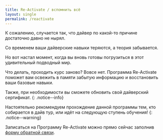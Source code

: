 ```yaml
---
title: Re-Activate / вспомнить всё
layout: single
permalink: /reactivate
---
```


К сожалению, случается так, что дайвер по какой-то причине достаточно давно не нырял.

Со временем ваши дайверские навыки теряются, а теория забывается. 

Но вот настал момент, когда вы вновь готовы погрузиться в этот удивительный  подводный мир.

Что делать, проходить курс заново? Вовсе нет. Программа Re-Activate поможет вам освежить в памяти забытую информацию и восстановить ваши базовые навыки.

Также, при необходимости вы сможете обновить свой дайверский сертификат.
{: .notice--info}

Настоятельно рекомендуем прохождение данной программы тем, кто собирается в дайв тур, или идёт на следующую ступень обучения! 
{: .notice--warning}

Записаться на Программу Re-Activate можно прямо сейчас заполнив [форму обратной связи](/feedback/).